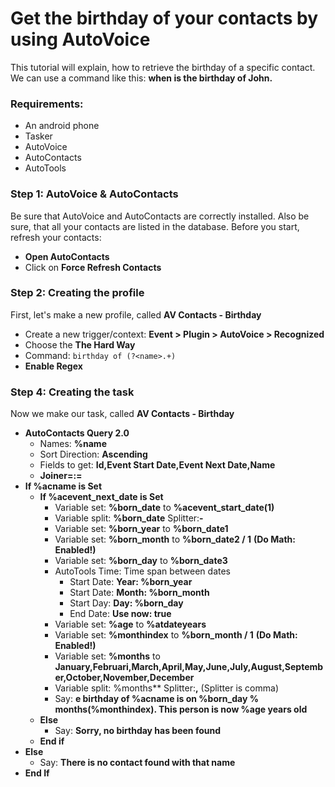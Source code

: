 # Get the birthday of your contacts by using AutoVoice
This tutorial will explain, how to retrieve the birthday of a specific contact.
We can use a command like this: **when is the birthday of John.**

### Requirements:
- An android phone
- Tasker
- AutoVoice
- AutoContacts
- AutoTools

### Step 1: AutoVoice & AutoContacts
Be sure that AutoVoice and AutoContacts are correctly installed. Also be sure, that all your contacts are listed in the database.
Before you start, refresh your contacts:
- **Open AutoContacts**
- Click on **Force Refresh Contacts**

### Step 2: Creating the profile
First, let's make a new profile, called **AV Contacts - Birthday**
- Create a new trigger/context: **Event > Plugin > AutoVoice > Recognized**
- Choose the **The Hard Way**
- Command: ```birthday of (?<name>.+)```
- **Enable Regex**

### Step 4: Creating the task
Now we make our task, called **AV Contacts - Birthday**
- **AutoContacts Query 2.0**
  - Names: **%name**
  - Sort Direction: **Ascending**
  - Fields to get: **Id,Event Start Date,Event Next Date,Name**
  - **Joiner=:=**
- **If %acname is Set**
  - **If %acevent_next_date is Set**
    - Variable set: **%born_date** to **%acevent_start_date(1)**
    - Variable split: **%born_date** Splitter:**-**
    - Variable set: **%born_year** to **%born_date1**
    - Variable set: **%born_month** to **%born_date2 / 1** **(Do Math: Enabled!)**
    - Variable set: **%born_day** to **%born_date3**
    - AutoTools Time: Time span between dates
      - Start Date: **Year: %born_year**
      - Start Date: **Month: %born_month**
      - Start Day: **Day: %born_day**
      - End Date: **Use now: true**
    - Variable set: **%age** to **%atdateyears**
    - Variable set: **%monthindex** to **%born_month / 1** **(Do Math: Enabled!)**
    - Variable set: **%months** to **January,Februari,March,April,May,June,July,August,September,October,November,December**
    - Variable split: %months** Splitter:**,** (Splitter is comma)
    - Say: **e birthday of %acname is on %born_day % months(%monthindex). This person is now %age years old**
  - **Else**
    - Say: **Sorry, no birthday has been found**
  - **End if**
- **Else**  
  - Say: **There is no contact found with that name**
- **End If**
